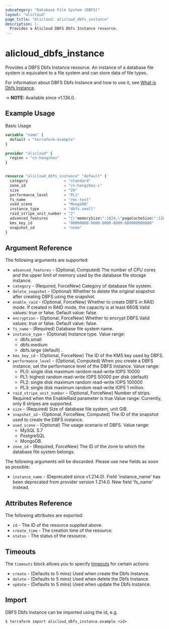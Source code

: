 ```yaml
---
subcategory: "Database File System (DBFS)"
layout: "alicloud"
page_title: "Alicloud: alicloud_dbfs_instance"
description: |-
  Provides a Alicloud DBFS Dbfs Instance resource.
---
```


# alicloud_dbfs_instance

Provides a DBFS Dbfs Instance resource. An instance of a database file system is equivalent to a file system and can store data of file types.

For information about DBFS Dbfs Instance and how to use it, see [What is Dbfs Instance](https://next.api.alibabacloud.com/document/DBFS/2020-04-18/CreateDbfs).

-> **NOTE:** Available since v1.136.0.

## Example Usage

Basic Usage

```terraform
variable "name" {
  default = "terraform-example"
}

provider "alicloud" {
  region = "cn-hangzhou"
}


resource "alicloud_dbfs_instance" "default" {
  category                = "standard"
  zone_id                 = "cn-hangzhou-i"
  size                    = "20"
  performance_level       = "PL1"
  fs_name                 = "rmc-test"
  used_scene              = "MongoDB"
  instance_type           = "dbfs.small"
  raid_stripe_unit_number = "2"
  advanced_features       = "{\"memorySize\":1024,\"pageCacheSize\":128,\"cpuCoreCount\":0.5}"
  kms_key_id              = "00000000-0000-0000-0000-000000000000"
  snapshot_id             = "none"
}
```

## Argument Reference

The following arguments are supported:
* `advanced_features` - (Optional, Computed) The number of CPU cores and the upper limit of memory used by the database file storage instance.
* `category` - (Required, ForceNew) Category of database file system.
* `delete_snapshot` - (Optional) Whether to delete the original snapshot after creating DBFS using the snapshot.
* `enable_raid` - (Optional, ForceNew) Whether to create DBFS in RAID mode. If created in RAID mode, the capacity is at least 66GB.Valid values: true or false. Default value: false.
* `encryption` - (Optional, ForceNew) Whether to encrypt DBFS.Valid values: true or false. Default value: false.
* `fs_name` - (Required) Database file system name.
* `instance_type` - (Optional) Instance type. Value range:
  - dbfs.small
  - dbfs.medium
  - dbfs.large (default)
.
* `kms_key_id` - (Optional, ForceNew) The ID of the KMS key used by DBFS.
* `performance_level` - (Optional, Computed) When you create a DBFS instance, set the performance level of the DBFS instance. Value range:
  - PL0: single disk maximum random read-write IOPS 10000
  - PL1: highest random read-write IOPS 50000 per disk (default)
  - PL2: single disk maximum random read-write IOPS 100000
  - PL3: single disk maximum random read-write IOPS 1 million.
* `raid_stripe_unit_number` - (Optional, ForceNew) Number of strips. Required when the EnableRaid parameter is true.Value range: Currently, only 8 stripes are supported.
* `size` - (Required) Size of database file system, unit GiB.
* `snapshot_id` - (Optional, ForceNew, Computed) The ID of the snapshot used to create the DBFS instance.
* `used_scene` - (Optional) The usage scenario of DBFS. Value range:
  - MySQL 5.7
  - PostgreSQL
  - MongoDB.
* `zone_id` - (Required, ForceNew) The ID of the zone to which the database file system belongs.

The following arguments will be discarded. Please use new fields as soon as possible:
* `instance_name` - (Deprecated since v1.214.0). Field 'instance_name' has been deprecated from provider version 1.214.0. New field 'fs_name' instead.

## Attributes Reference

The following attributes are exported:
* `id` - The ID of the resource supplied above.
* `create_time` - The creation time of the resource.
* `status` - The status of the resource.

## Timeouts

The `timeouts` block allows you to specify [timeouts](https://www.terraform.io/docs/configuration-0-11/resources.html#timeouts) for certain actions:
* `create` - (Defaults to 5 mins) Used when create the Dbfs Instance.
* `delete` - (Defaults to 5 mins) Used when delete the Dbfs Instance.
* `update` - (Defaults to 5 mins) Used when update the Dbfs Instance.

## Import

DBFS Dbfs Instance can be imported using the id, e.g.

```shell
$ terraform import alicloud_dbfs_instance.example <id>
```